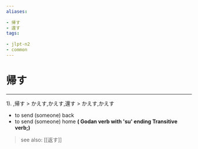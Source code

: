 ```yaml
---
aliases:
    
- 帰す
- 還す
tags:
    
- jlpt-n2
- common
---
```


# 帰す
---
1).
,帰す > かえす,かえす,還す > かえす,かえす

- to send (someone) back
- to send (someone) home
**( Godan verb with 'su' ending Transitive verb;)**
> see also:  [[返す]]
            